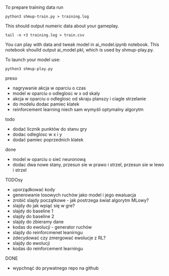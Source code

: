 
To prepare training data run

```
python3 shmup-train.py > training.log
```

This should output numeric data about your gameplay. 

```
tail -n +3 training.log > train.csv
```

You can play with data and tweak model in ai_model.ipynb notebook. This notebook shoulld output ai_model.pkl, which is used by shmup-play.py.

To launch your model use:

```
python3 shmup-play.py
```

preso
* nagrywanie akcja w oparciu o czas
* model w oparciu o odleglosc w x od skaly
* akcja w oparciu o odleglosc od skraju planszy i ciagle strzelanie
* do modelu dodac pamiec klatek
* reinforcement learning niech sam wymyśli optymalny algorytm

todo
* dodać licznik punktów do stanu gry
* dodac odleglosc w x i y
* dodać pamiec poprzednich klatek

done
* model w oparciu o sieć neuronową
* dodac dwa nowe stany, przesun sie w prawo i strzel, przesun sie w lewo i strzel


TODOsy
* uporządkować kody
* generowanie losowych ruchów jako model i jego ewaluacja
* zrobić slajdy początkowe - jak postrzega świat algorytm MLowy?
* slajdy do jak wpiąć się w gre?
* slajdy do baseline 1
* slajdy do baseline 2
* slajdy do zbieramy dane
* kodas do ewolucji - generator ruchów
* slajdy do reinforcmenet leanirngu
* zdecydować czy zmergować ewolucje z RL?
* slajdy do ewolucji
* kodas do reinforcement learningu

DONE
* wypchnąć do prywatnego repo na github
